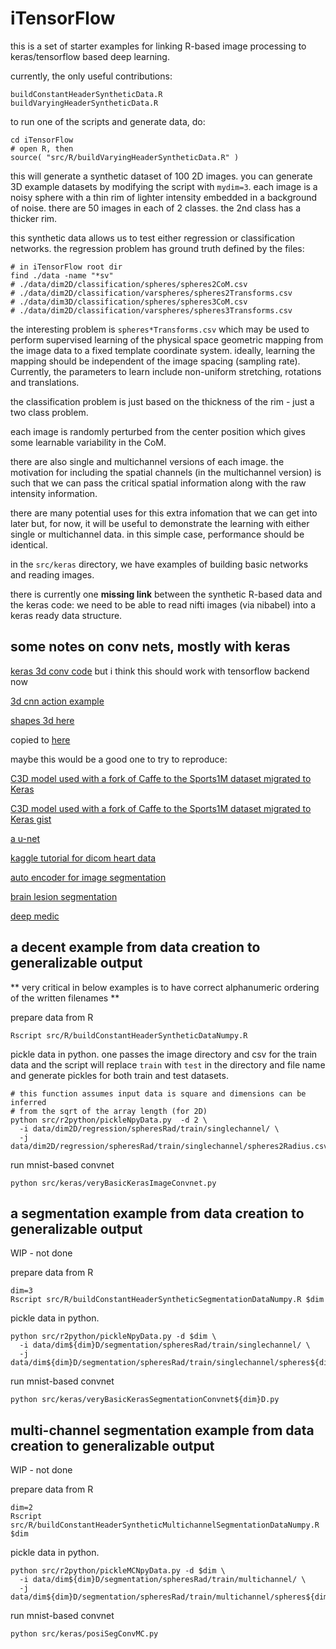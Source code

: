 # iTensorFlow


this is a set of starter examples for linking R-based image processing
to keras/tensorflow based deep learning.

currently, the only useful contributions:

```
buildConstantHeaderSyntheticData.R
buildVaryingHeaderSyntheticData.R
```

to run one of the scripts and generate data, do:

```
cd iTensorFlow
# open R, then
source( "src/R/buildVaryingHeaderSyntheticData.R" )
```

this will generate a synthetic dataset of 100 2D images.  you can generate 3D
example datasets by modifying the script with `mydim=3`. each image is a noisy
sphere with a thin rim of lighter intensity embedded in a background of noise.
there are 50 images in each of 2 classes.  the 2nd class has a thicker rim.

this synthetic data allows us to test either regression or classification networks.
the regression problem has ground truth defined by the files:

```
# in iTensorFlow root dir
find ./data -name "*sv"
# ./data/dim2D/classification/spheres/spheres2CoM.csv
# ./data/dim2D/classification/varspheres/spheres2Transforms.csv
# ./data/dim3D/classification/spheres/spheres3CoM.csv
# ./data/dim2D/classification/varspheres/spheres3Transforms.csv
```

the interesting problem is `spheres*Transforms.csv` which may be used to perform
supervised learning of the physical space geometric mapping from the image data
to a fixed template coordinate system.  ideally, learning the mapping should be
independent of the image spacing (sampling rate).  Currently, the parameters to
learn include non-uniform stretching, rotations and translations.

the classification problem is just based on the thickness of the rim - just a
two class problem.

each image is randomly perturbed from the center position which gives some
learnable variability in the CoM.

there are also single and multichannel versions of each image.  the motivation
for including the spatial channels (in the multichannel version) is such that we
can pass the critical spatial information along with the raw intensity information.

there are many potential uses for this extra infomation that we can get into later
but, for now, it will be useful to demonstrate the learning with either single
or multichannel data.   in this simple case, performance should be identical.

in the `src/keras` directory, we have examples of building basic networks and
reading images.

there is currently one **missing link** between the synthetic R-based data and
the keras code:  we need to be able to read nifti images (via nibabel) into a
keras ready data structure.


## some notes on conv nets, mostly with keras

[keras 3d conv code](https://github.com/fchollet/keras/issues/4099) but i think this should work with tensorflow backend now

[3d cnn action example](http://learnandshare645.blogspot.com/2016/06/3d-cnn-in-keras-action-recognition.html)

[shapes 3d here](http://aetros.com/adrienj/3DCNN/code)

​copied to​ [here](http://aetros.com/stnava/3DCNN/code)

​maybe this would be a good one to try to reproduce:​

[C3D model used with a fork of Caffe to the Sports1M dataset migrated to Keras](https://imatge.upc.edu/web/resources/c3d-model-keras-trained-over-sports-1m)

[C3D model used with a fork of Caffe to the Sports1M dataset migrated to Keras gist](https://gist.github.com/albertomontesg/d8b21a179c1e6cca0480ebdf292c34d2)

[a u-net](https://github.com/jocicmarko/ultrasound-nerve-segmentation/blob/master/train.py)

[kaggle tutorial for dicom heart data](https://github.com/jocicmarko/kaggle-dsb2-keras)

[auto encoder for image segmentation](http://pradyu1993.github.io/2016/03/08/segnet-post.html)

[brain lesion segmentation](https://github.com/naldeborgh7575/brain_segmentation)

[deep medic](https://github.com/Kamnitsask/deepmedic)


## a decent example from data creation to generalizable output

** very critical in below examples is to have correct alphanumeric ordering
of the written filenames **

prepare data from R

```
Rscript src/R/buildConstantHeaderSyntheticDataNumpy.R
```

pickle data in python.  one passes the image directory and csv for the train
data and the script will replace `train` with `test` in the directory and
file name and generate pickles for both train and test datasets.

```
# this function assumes input data is square and dimensions can be inferred
# from the sqrt of the array length (for 2D)
python src/r2python/pickleNpyData.py  -d 2 \
  -i data/dim2D/regression/spheresRad/train/singlechannel/ \
  -j data/dim2D/regression/spheresRad/train/singlechannel/spheres2Radius.csv
```

run mnist-based convnet

```
python src/keras/veryBasicKerasImageConvnet.py
```

## a segmentation example from data creation to generalizable output

WIP - not done

prepare data from R

```
dim=3
Rscript src/R/buildConstantHeaderSyntheticSegmentationDataNumpy.R $dim
```

pickle data in python.

```
python src/r2python/pickleNpyData.py -d $dim \
  -i data/dim${dim}D/segmentation/spheresRad/train/singlechannel/ \
  -j data/dim${dim}D/segmentation/spheresRad/train/singlechannel/spheres${dim}Segmentation.csv
```

run mnist-based convnet

```
python src/keras/veryBasicKerasSegmentationConvnet${dim}D.py
```



## multi-channel segmentation example from data creation to generalizable output

WIP - not done

prepare data from R

```
dim=2
Rscript src/R/buildConstantHeaderSyntheticMultichannelSegmentationDataNumpy.R $dim
```

pickle data in python.

```
python src/r2python/pickleMCNpyData.py -d $dim \
  -i data/dim${dim}D/segmentation/spheresRad/train/multichannel/ \
  -j data/dim${dim}D/segmentation/spheresRad/train/multichannel/spheres${dim}Segmentation.csv
```

run mnist-based convnet

```
python src/keras/posiSegConvMC.py
```
